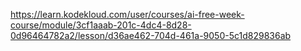 
https://learn.kodekloud.com/user/courses/ai-free-week-course/module/3cf1aaab-201c-4dc4-8d28-0d96464782a2/lesson/d36ae462-704d-461a-9050-5c1d829836ab
